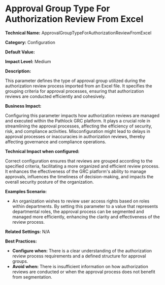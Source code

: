 # Approval Group Type For Authorization Review From Excel

**Technical Name:** ApprovalGroupTypeForAuthorizationReviewFromExcel

**Category:** Configuration

**Default Value:** 

**Impact Level:** Medium

**Description:** 

This parameter defines the type of approval group utilized during the authorization review process imported from an Excel file. It specifies the grouping criteria for approval processes, ensuring that authorization reviews are conducted efficiently and cohesively.

**Business Impact:**

Configuring this parameter impacts how authorization reviews are managed and executed within the Pathlock GRC platform. It plays a crucial role in streamlining the approval processes, affecting the efficiency of security, risk, and compliance activities. Misconfiguration might lead to delays in approval processes or inaccuracies in authorization reviews, thereby affecting governance and compliance operations.

**Technical Impact when configured:**

Correct configuration ensures that reviews are grouped according to the specified criteria, facilitating a more organized and efficient review process. It enhances the effectiveness of the GRC platform's ability to manage approvals, influences the timeliness of decision-making, and impacts the overall security posture of the organization.

**Examples Scenario:**

- An organization wishes to review user access rights based on roles within departments. By setting this parameter to a value that represents departmental roles, the approval process can be segmented and managed more efficiently, enhancing the clarity and effectiveness of the review process.

**Related Settings:** N/A

**Best Practices:** 

- **Configure when:** There is a clear understanding of the authorization review process requirements and a defined structure for approval groups.
- **Avoid when:** There is insufficient information on how authorization reviews are conducted or when the approval process does not benefit from segmentation.